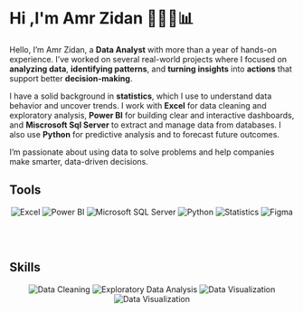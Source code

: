 # Hi ,I'm Amr Zidan 👩🏻‍💻📊

Hello, I’m Amr Zidan, a **Data Analyst** with more than a year of hands-on experience. I’ve worked on several real-world projects where I focused on **analyzing data**, **identifying patterns**, and **turning insights** into **actions** that support better **decision-making**.

I have a solid background in **statistics**, which I use to understand data behavior and uncover trends. I work with **Excel** for data cleaning and exploratory analysis, **Power BI** for building clear and interactive dashboards, and **Miscrosoft Sql Server** to extract and manage data from databases. I also use **Python** for predictive analysis and to forecast future outcomes.

I’m passionate about using data to solve problems and help companies make smarter, data-driven decisions.

## Tools  

<p align="center">

  <img src="https://img.shields.io/badge/Excel-217346?style=for-the-badge&logo=microsoft-excel&logoColor=white" alt="Excel" />
  <img src="https://img.shields.io/badge/Power%20BI-F2C811?style=for-the-badge&logo=powerbi&logoColor=black" alt="Power BI" />
  <img src="https://img.shields.io/badge/Microsoft%20SQL%20Server-CC2927?style=for-the-badge&logo=microsoft-sql-server&logoColor=white" alt="Microsoft SQL Server" />
  <img src="https://img.shields.io/badge/Python-3776AB?style=for-the-badge&logo=python&logoColor=white" alt="Python" />
  <img src="https://img.shields.io/badge/Statistics-00599C?style=for-the-badge&logo=databricks&logoColor=white" alt="Statistics" />
   <!-- Figma -->
  <img src="https://img.shields.io/badge/Figma-F24E1E?style=for-the-badge&logo=figma&logoColor=white" alt="Figma" />
</p>
  <br><br>

  ##  Skills
 <p align="center">
  <img src="https://img.shields.io/badge/Data%20Cleaning-4CAF50?style=for-the-badge&logo=hackthebox&logoColor=white" alt="Data Cleaning" />
  <img src="https://img.shields.io/badge/EDA-009688?style=for-the-badge&logo=googlesheets&logoColor=white" alt="Exploratory Data Analysis" />
  <img src="https://img.shields.io/badge/Data%20Visualization-FF6F00?style=for-the-badge&logo=tableau&logoColor=white" alt="Data Visualization" />
  <img src="https://img.shields.io/badge/Decision%20making-9B59B6?style=for-the-badge&logo=tableau&logoColor=white" alt="Data Visualization" />
 
</p>




